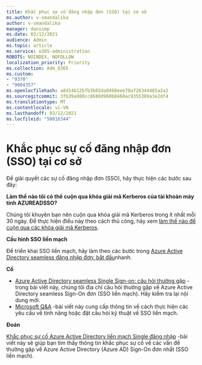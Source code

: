 ```yaml
---
title: Khắc phục sự cố đăng nhập đơn (SSO) tại cơ sở
ms.author: v-smandalika
author: v-smandalika
manager: dansimp
ms.date: 03/12/2021
audience: Admin
ms.topic: article
ms.service: o365-administration
ROBOTS: NOINDEX, NOFOLLOW
localization_priority: Priority
ms.collection: Adm_O365
ms.custom:
- "9370"
- "9004357"
ms.openlocfilehash: a8d14b12bfb3b02da0468eee70af26344465a2a2
ms.sourcegitcommit: 3fb39a080cc8680d960b8468ac9355389a3e2df4
ms.translationtype: MT
ms.contentlocale: vi-VN
ms.lasthandoff: 03/12/2021
ms.locfileid: "50816344"
---
```

# <a name="troubleshoot-seamless-single-sign-on-sso-for-on-premises"></a>Khắc phục sự cố đăng nhập đơn (SSO) tại cơ sở

Để giải quyết các sự cố đăng nhập đơn (SSO), hãy thực hiện các bước sau đây:

**Làm thế nào tôi có thể cuộn qua khóa giải mã Kerberos của tài khoản máy tính AZUREADSSO?**

Chúng tôi khuyên bạn nên cuộn qua khóa giải mã Kerberos trong ít nhất mỗi 30 ngày. Để thực hiện điều này theo cách thủ công, hãy xem [làm thế nào để cuộn qua các khóa giải mã Kerberos](https://docs.microsoft.com/azure/active-directory/hybrid/how-to-connect-sso-faq#).

**Cấu hình SSO liền mạch**

Để triển khai SSO liền mạch, hãy làm theo các bước trong [Azure Active Directory seamless đăng nhập đơn: bắt đầu](https://docs.microsoft.com/azure/active-directory/hybrid/how-to-connect-sso-quick-start#step-5-roll-over-keys)nhanh.

**Cố**

- [Azure Active Directory seamless Single Sign-on: câu hỏi thường gặp](https://docs.microsoft.com/azure/active-directory/hybrid/how-to-connect-sso-faq) -trong bài viết này, chúng tôi địa chỉ câu hỏi thường gặp về Azure Active Directory seamless Sign-On đơn (SSO liền mạch). Hãy kiểm tra lại nội dung mới.
- [Microsoft Q&A](https://docs.microsoft.com/answers/topics/azure-ad-single-sign-on.html) -bài viết này cung cấp thông tin về cách thực hiện các yêu cầu về tính năng hoặc đặt câu hỏi kỹ thuật về SSO liền mạch.

**Đoán**

[Khắc phục sự cố Azure Active Directory liền mạch Single đăng nhập](https://docs.microsoft.com/azure/active-directory/hybrid/tshoot-connect-sso) -bài viết này sẽ giúp bạn tìm thấy thông tin khắc phục sự cố về các vấn đề thường gặp về Azure Active Directory (Azure AD) Sign-On đơn nhất (SSO liền mạch).







